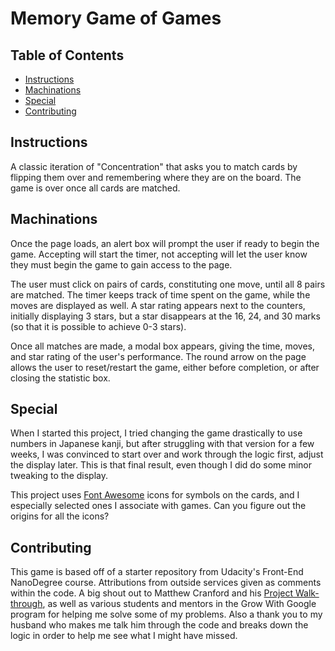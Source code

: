 # Memory Game of Games

## Table of Contents

* [Instructions](#instructions)
* [Machinations](#machinations)
* [Special](#special)
* [Contributing](#contributing)

## Instructions

A classic iteration of "Concentration" that asks you to match cards by flipping them over and remembering where they are on the board. The game is over once all cards are matched.

## Machinations

Once the page loads, an alert box will prompt the user if ready to begin the game. Accepting will start the timer, not accepting will let the user know they must begin the game to gain access to the page.

The user must click on pairs of cards, constituting one move, until all 8 pairs are matched. The timer keeps track of time spent on the game, while the moves are displayed as well. A star rating appears next to the counters, initially displaying 3 stars, but a star disappears at the 16, 24, and 30 marks (so that it is possible to achieve 0-3 stars).

Once all matches are made, a modal box appears, giving the time, moves, and star rating of the user's performance. The round arrow on the page allows the user to reset/restart the game, either before completion, or after closing the statistic box.

## Special

When I started this project, I tried changing the game drastically to use numbers in Japanese kanji, but after struggling with that version for a few weeks, I was convinced to start over and work through the logic first, adjust the display later. This is that final result, even though I did do some minor tweaking to the display.

This project uses [Font Awesome](https://fontawesome.com/?from=io) icons for symbols on the cards, and I especially selected ones I associate with games. Can you figure out the origins for all the icons?

## Contributing

This game is based off of a starter repository from Udacity's Front-End NanoDegree course. Attributions from outside services given as comments within the code. A big shout out to Matthew Cranford and his [Project Walk-through](https://matthewcranford.com/memory-game-walkthrough-part-1-setup/), as well as various students and mentors in the Grow With Google program for helping me solve some of my problems. Also a thank you to my husband who makes me talk him through the code and breaks down the logic in order to help me see what I might have missed.

